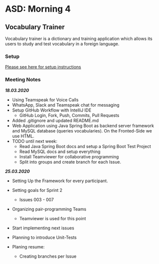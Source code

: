 # ASD: Morning 4

## Vocabulary Trainer

Vocabulary trainer is a dictionary and training application which allows its users to study and test 
vocabulary in a foreign language.

### Setup

[Please see here for setup instructions](docs/Documentation.md#setup-instructions)

### Meeting Notes 

___18.03.2020___

* Using Teamspeak for Voice Calls 
* WhatsApp, Slack and Teamspeak chat for messaging
* Setup GitHub Workflow with IntelliJ IDE 
  * GitHub Login, Fork, Push, Commits, Pull Requests
* Added .gitignore and updated README.md
* Web Application using Java Spring Boot as backend server framework and MySQL database (queries vocabularies). On the Fronted-Side we use HTML.
* TODO until next week:
    * Read Java Spring Boot docs and setup a Spring Boot Test Project
    * Read MySQL docs and setup everything
    * Install Teamviewer for collaborative programming
    * Split into groups and create branch for each Issue.
    
___25.03.2020___

* Setting Up the Framework for every participant.
* Setting goals for Sprint 2
    * Issues 003 - 007 
* Organizing pair-programming Teams
    * Teamviewer is used for this point
* Start implementing next issues
* Planning to introduce Unit-Tests

* Planing resume: 
    * Creating branches per Issue
 
 
